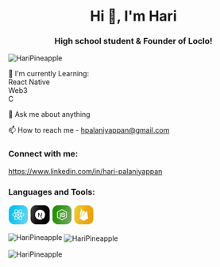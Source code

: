 <h1 align="center">Hi 👋, I'm Hari</h1>
<h3 align="center">High school student & Founder of Loclo!</h3>
<p align="left"> <img src="https://gifdb.com/gif/luffy-spinning-straw-hat-7t9ab5hrcqtv0ffg.html?embed=true" alt="HariPineapple" /> </p>
🌱 I'm currently Learning:<br>
    React Native<br>
    Web3<br>
    C<br>

💬 Ask me about anything

📫 How to reach me - hpalaniyappan@gmail.com

<h3 align="left">Connect with me:</h3>
<a>
<a href="https://www.linkedin.com/in/hari-palaniyappan" align="left">
  https://www.linkedin.com/in/hari-palaniyappan
</a>
<h3 align="left">Languages and Tools:</h3>
<p align="left">
  <a href="https://reactjs.org/" target="_blank" rel="noreferrer"><img src="https://github.com/ElSierra/mystack-icon/blob/main/react.png?raw=true" alt="React" width="40" height="40"/></a>
  <a href="https://nextjs.org/" target="_blank" rel="noreferrer"><img src='https://github.com/ElSierra/mystack-icon/blob/main/next.png?raw=true'  width="40" height="40"/></a>
  <a href="https://nodejs.org/" target="_blank" rel="noreferrer"><img src="https://github.com/ElSierra/mystack-icon/blob/main/node.png?raw=true" alt="Node.js" width="40" height="40"/></a>
    <a href="https://firebase.com/" target="_blank" rel="noreferrer"><img src="https://github.com/ElSierra/mystack-icon/blob/main/firebase.png?raw=true" alt="Firebase" width="40" height="40"/></a>
</p>
<p><img align="left" src="https://github-readme-stats.vercel.app/api/top-langs?username=HariPineapple&show_icons=true&locale=en&layout=compact" alt="HariPineapple" /></p>
<p>&nbsp;<img align="center" src="https://github-readme-stats.vercel.app/api?username=HariPineapple&show_icons=true&locale=en" alt="HariPineapple" /></p>
<p><img align="center" src="https://github-readme-streak-stats.herokuapp.com/?user=HariPineapple&" alt="HariPineapple" /></p>
